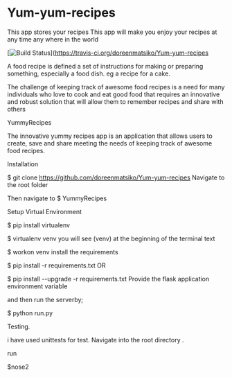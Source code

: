 # Yum-yum-recipes
This app stores your recipes
This app will make you enjoy your recipes at any time any where in the world

[![Build Status](https://travis-ci.org/doreenmatsiko/Yum-yum-recipes.svg?branch=master)](https://travis-ci.org/doreenmatsiko/Yum-yum-recipes

A food recipe is defined a set of instructions for making or preparing something, especially a food dish. eg a recipe for a cake.

The challenge of keeping track of awesome food recipes is a need for many individuals who love to cook and eat good food that requires an innovative and robust solution that will allow them to remember recipes and share with others

YummyRecipes

The innovative yummy recipes app is an application that allows users to create, save and share meeting the needs of keeping track of awesome food recipes.

Installation

$ git clone https://github.com/doreenmatsiko/Yum-yum-recipes
Navigate to the root folder

Then navigate to $ YummyRecipes

Setup Virtual Environment

$ pip install virtualenv

$ virtualenv venv
you will see (venv) at the beginning of the terminal text

$ workon venv
install the requirements

$ pip install  -r requirements.txt
OR

$ pip install --upgrade -r requirements.txt
Provide the flask application environment variable

and then run the serverby;

$ python run.py

Testing.

i have used unittests for test. Navigate into the root directory .

 run

  $nose2